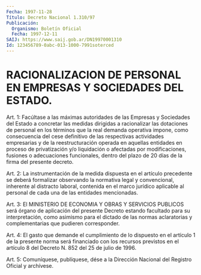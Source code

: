 ```yaml
---
Fecha: 1997-11-28
Título: Decreto Nacional 1.310/97
Publicación:
  Organismo: Boletín Oficial
  Fecha: 1997-12-11
SAIJ: https://www.saij.gob.ar/DN19970001310
Id: 123456789-0abc-013-1000-7991soterced
---
```

# RACIONALIZACION DE PERSONAL EN EMPRESAS Y SOCIEDADES DEL ESTADO.

<a id="1"></a>
Art. 1: Facúltase a las máximas  autoridades de las Empresas y Sociedades  del  Estado  a  concretar  las  medidas    dirigidas  a racionalizar las dotaciones de personal en los términos que la real demanda operativa impone, como consecuencia del cese definitivo  de las  respectivas  actividades  empresarias y de la reestructuración operada  en  aquellas entidades en  proceso  de  privatización  y/o liquidación o afectadas por modificaciones, fusiones o adecuaciones funcionales, dentro  del  plazo de 20 días de la firma del presente decreto.

<a id="2"></a>
Art. 2: La instrumentación  de  la medida dispuesta en el artículo precedente se deberá formalizar observando  la  normativa  legal  y convencional, inherente al distracto laboral, contenida en el marco jurídico  aplicable  al  personal  de  cada  una  de  las entidades mencionadas.

<a id="3"></a>
Art. 3:  El MINISTERIO DE ECONOMIA Y OBRAS Y SERVICIOS  PUBLICOS será órgano de  aplicación  del  presente Decreto estando facultado para su interpretación, como asimismo para el dictado de las normas aclaratorias  y  complementarias    que  pudieren  corresponder.

<a id="4"></a>
Art. 4: El gasto que demande el cumplimiento de lo dispuesto en el artículo 1 de la presente norma será  financiado  con  los recursos previstos en  el  artículo 8 del Decreto N. 852 del 25 de julio  de 1996.

<a id="5"></a>
Art.  5: Comuníquese, publíquese, dése  a la Dirección Nacional del Registro  Oficial y archívese.